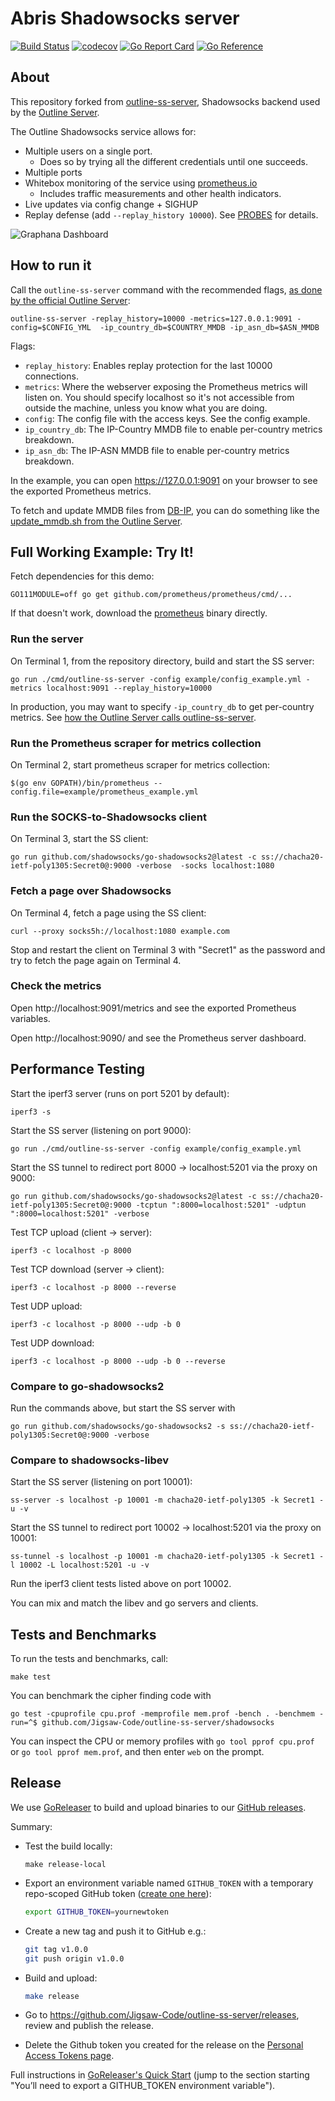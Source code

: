 # Abris Shadowsocks server

[![Build Status](https://github.com/Viva-Victoria/abris-shadowsocks/actions/workflows/go.yml/badge.svg)](https://github.com/Viva-Victoria/abris-shadowsocks/actions/workflows/go.yml?query=branch%3Amaster)
[![codecov](https://codecov.io/gh/Viva-Victoria/abris-shadowsocks/graph/badge.svg?token=OOFIQCROEJ)](https://codecov.io/gh/Viva-Victoria/abris-shadowsocks)
[![Go Report Card](https://goreportcard.com/badge/github.com/Viva-Victoria/abris-shadowsocks)](https://goreportcard.com/report/github.com/Viva-Victoria/abris-shadowsocks)
[![Go Reference](https://pkg.go.dev/badge/github.com/Viva-Victoria/abris-shadowsocks.svg)](https://pkg.go.dev/github.com/Viva-Victoria/abris-shadowsocks)

## About
This repository forked from [outline-ss-server](https://github.com/Jigsaw-Code/outline-ss-server), Shadowsocks backend used by the [Outline Server](https://github.com/Jigsaw-Code/outline-server).

The Outline Shadowsocks service allows for:
- Multiple users on a single port.
  - Does so by trying all the different credentials until one succeeds.
- Multiple ports
- Whitebox monitoring of the service using [prometheus.io](https://prometheus.io)
  - Includes traffic measurements and other health indicators.
- Live updates via config change + SIGHUP
- Replay defense (add `--replay_history 10000`).  See [PROBES](service/PROBES.md) for details.

![Graphana Dashboard](https://user-images.githubusercontent.com/113565/44177062-419d7700-a0ba-11e8-9621-db519692ff6c.png "Graphana Dashboard")

## How to run it

Call the `outline-ss-server` command with the recommended flags, [as done by the official Outline Server](https://github.com/Jigsaw-Code/outline-server/blob/b2639d09c30a50479eddcd33b84432f57081be0c/src/shadowbox/server/outline_shadowsocks_server.ts#L91-L100):
```
outline-ss-server -replay_history=10000 -metrics=127.0.0.1:9091 -config=$CONFIG_YML  -ip_country_db=$COUNTRY_MMDB -ip_asn_db=$ASN_MMDB
```

Flags:
- `replay_history`: Enables replay protection for the last 10000 connections.
- `metrics`: Where the webserver exposing the Prometheus metrics will listen on. You should specify localhost so it's not accessible from outside the machine, unless you know what you are doing.
- `config`: The config file with the access keys. See the config example.
- `ip_country_db`: The IP-Country MMDB file to enable per-country metrics breakdown.
- `ip_asn_db`: The IP-ASN MMDB file to enable per-country metrics breakdown.

In the example, you can open https://127.0.0.1:9091 on your browser to see the exported Prometheus metrics.

To fetch and update MMDB files from [DB-IP](https://db-ip.com), you can do something like the [update_mmdb.sh from the Outline Server](https://github.com/Jigsaw-Code/outline-server/blob/master/src/shadowbox/scripts/update_mmdb.sh).


## Full Working Example: Try It!

Fetch dependencies for this demo:
```
GO111MODULE=off go get github.com/prometheus/prometheus/cmd/...
```
If that doesn't work, download the [prometheus](https://prometheus.io/download/) binary directly.


### Run the server
On Terminal 1, from the repository directory, build and start the SS server:
```
go run ./cmd/outline-ss-server -config example/config_example.yml -metrics localhost:9091 --replay_history=10000
```
In production, you may want to specify `-ip_country_db` to get per-country metrics. See [how the Outline Server calls outline-ss-server](https://github.com/Jigsaw-Code/outline-server/blob/master/src/shadowbox/server/outline_shadowsocks_server.ts).


### Run the Prometheus scraper for metrics collection
On Terminal 2, start prometheus scraper for metrics collection:
```
$(go env GOPATH)/bin/prometheus --config.file=example/prometheus_example.yml
```

### Run the SOCKS-to-Shadowsocks client
On Terminal 3, start the SS client:
```
go run github.com/shadowsocks/go-shadowsocks2@latest -c ss://chacha20-ietf-poly1305:Secret0@:9000 -verbose  -socks localhost:1080
```

### Fetch a page over Shadowsocks
On Terminal 4, fetch a page using the SS client:
```
curl --proxy socks5h://localhost:1080 example.com
```

Stop and restart the client on Terminal 3 with "Secret1" as the password and try to fetch the page again on Terminal 4.

### Check the metrics
Open http://localhost:9091/metrics and see the exported Prometheus variables.

Open http://localhost:9090/ and see the Prometheus server dashboard.


## Performance Testing

Start the iperf3 server (runs on port 5201 by default):
```
iperf3 -s
```

Start the SS server (listening on port 9000):
```
go run ./cmd/outline-ss-server -config example/config_example.yml
```

Start the SS tunnel to redirect port 8000 -> localhost:5201 via the proxy on 9000:
```
go run github.com/shadowsocks/go-shadowsocks2@latest -c ss://chacha20-ietf-poly1305:Secret0@:9000 -tcptun ":8000=localhost:5201" -udptun ":8000=localhost:5201" -verbose
```

Test TCP upload (client -> server):
```
iperf3 -c localhost -p 8000
```

Test TCP download (server -> client):
```
iperf3 -c localhost -p 8000 --reverse
```

Test UDP upload:
```
iperf3 -c localhost -p 8000 --udp -b 0
```

Test UDP download:
```
iperf3 -c localhost -p 8000 --udp -b 0 --reverse
```

### Compare to go-shadowsocks2

Run the commands above, but start the SS server with
```
go run github.com/shadowsocks/go-shadowsocks2 -s ss://chacha20-ietf-poly1305:Secret0@:9000 -verbose
```


### Compare to shadowsocks-libev 

Start the SS server (listening on port 10001):
```
ss-server -s localhost -p 10001 -m chacha20-ietf-poly1305 -k Secret1 -u -v
```

Start the SS tunnel to redirect port 10002 -> localhost:5201 via the proxy on 10001:
```
ss-tunnel -s localhost -p 10001 -m chacha20-ietf-poly1305 -k Secret1 -l 10002 -L localhost:5201 -u -v
```

Run the iperf3 client tests listed above on port 10002.

You can mix and match the libev and go servers and clients.

## Tests and Benchmarks

To run the tests and benchmarks, call:
```
make test
```

You can benchmark the cipher finding code with
```
go test -cpuprofile cpu.prof -memprofile mem.prof -bench . -benchmem -run=^$ github.com/Jigsaw-Code/outline-ss-server/shadowsocks
```

You can inspect the CPU or memory profiles with `go tool pprof cpu.prof` or `go tool pprof mem.prof`, and then enter `web` on the prompt.

## Release

We use [GoReleaser](https://goreleaser.com/) to build and upload binaries to our [GitHub releases](https://github.com/Jigsaw-Code/outline-ss-server/releases).

Summary:
- Test the build locally:
  ```
  make release-local
  ```
- Export an environment variable named `GITHUB_TOKEN` with a temporary repo-scoped GitHub token ([create one here](https://github.com/settings/tokens/new)):
  ```bash
  export GITHUB_TOKEN=yournewtoken
  ```
- Create a new tag and push it to GitHub e.g.:
  ```bash
  git tag v1.0.0
  git push origin v1.0.0
  ```
- Build and upload:
  ```bash
  make release
  ```
- Go to https://github.com/Jigsaw-Code/outline-ss-server/releases, review and publish the release.

- Delete the Github token you created for the release on the [Personal Access Tokens page](https://github.com/settings/tokens).

Full instructions in [GoReleaser's Quick Start](https://goreleaser.com/quick-start) (jump to the section starting "You’ll need to export a GITHUB_TOKEN environment variable").
